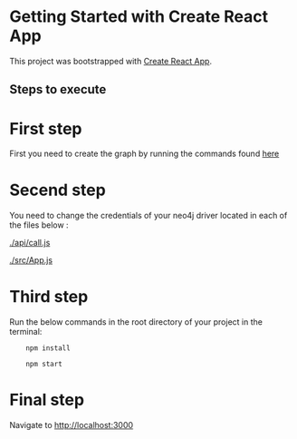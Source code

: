 # Getting Started with Create React App

This project was bootstrapped with [Create React App](https://github.com/facebook/create-react-app).

## Steps to execute

  # First step
  
  First you need to create the graph by running the commands found [here](https://github.com/alimhammedialaoui/neo4j_js/tree/master/neo4j_code)

  # Secend step
     
  You need to change the credentials of your neo4j driver located in each of the files below :
    
   [./api/call.js](https://github.com/alimhammedialaoui/neo4j_js/blob/master/src/api/call.js)
          
   [./src/App.js](https://github.com/alimhammedialaoui/neo4j_js/blob/master/src/App.js)
          
  # Third step
    
  Run the below commands in the root directory of your project in the terminal:
      
        npm install
        
        npm start
        
  # Final step
  
   Navigate to [http://localhost:3000](http://localhost:3000)
          
         
